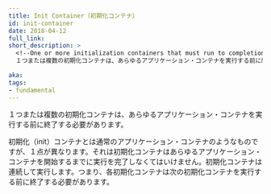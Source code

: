 ```yaml
---
title: Init Container（初期化コンテナ）
id: init-container
date: 2018-04-12
full_link: 
short_description: >
  <!--One or more initialization containers that must run to completion before any app containers run. -->
  １つまたは複数の初期化コンテナは、あらゆるアプリケーション・コンテナを実行する前に終了する必要があります。

aka: 
tags:
- fundamental
---
```

 <!--One or more initialization containers that must run to completion before any app containers run. -->
 １つまたは複数の初期化コンテナは、あらゆるアプリケーション・コンテナを実行する前に終了する必要があります。

<!--more--> 

<!--
Initialization (init) containers are like regular app containers, with one difference: init containers must run to completion before any app containers can start. Init containers run in series: each init container must run to completion before the next init container begins.  
-->
初期化（init）コンテナとは通常のアプリケーション・コンテナのようなものですが、１点が異なります。それは初期化コンテナはあらゆるアプリケーション・コンテナを開始するまでに実行を完了しなくてはいけません。初期化コンテナは連続して実行します。つまり、各初期化コンテナは次の初期化コンテナを実行する前に終了する必要があります。
